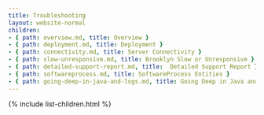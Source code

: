 ```yaml
---
title: Troubleshooting
layout: website-normal
children:
- { path: overview.md, title: Overview }
- { path: deployment.md, title: Deployment }
- { path: connectivity.md, title: Server Connectivity }
- { path: slow-unresponsive.md, title: Brooklyn Slow or Unresponsive }
- { path: detailed-support-report.md, title:  Detailed Support Report }
- { path: softwareprocess.md, title: SoftwareProcess Entities }
- { path: going-deep-in-java-and-logs.md, title: Going Deep in Java and Logs }
---
```


{% include list-children.html %}
